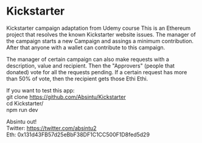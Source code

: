 # Kickstarter

Kickstarter campaign adaptation from Udemy course
This is an Ethereum project that resolves the known Kickstarter website issues.
The manager of the campaign starts a new Campaign and assings a minimum contribution. After that
anyone with a wallet can contribute to this campaign.

The manager of certain campaign can also make requests with a description, value and recipient.
Then the "Approvers" (people that donated) vote for all the requests pending. If a certain request
has more than 50% of vote, then the recipient gets those Ethi Ethi.

If you want to test this app:\
git clone https://github.com/Absintu/Kickstarter \
cd Kickstarter/\
npm run dev


Absintu out!\
Twitter: https://twitter.com/absintu2 \
Eth: 0x131d43FB57d25eBbF38DF1C1CC500F1D8fed5d29 

